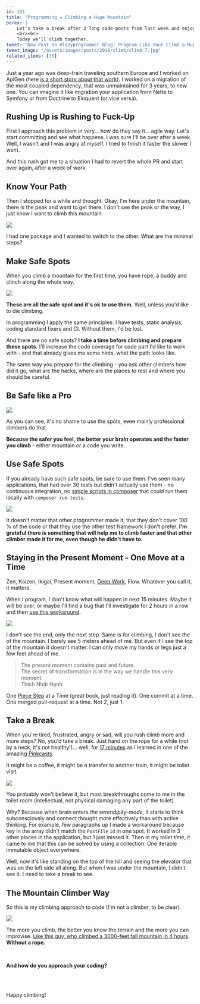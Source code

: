 ```yaml
---
id: 101
title: "Programming = Climbing a Huge Mountain"
perex: |
    Let's take a break after 2 long code-posts from last week and enjoy bit of philosophy. I apply *the mountain climber* in programming for last 2 years and it really helps me to overcome difficult spots.
    <br><br>
    Today we'll climb together.
tweet: "New Post on #lazyprogrammer Blog: Program Like Your Climb a Huge Mountain #craftsmanship"
tweet_image: "/assets/images/posts/2018/climb/climb-7.jpg"
related_items: [30]
---
```


Just a year ago was deep-train traveling southern Europe and I worked on ApiGen (here [is a short story about that work](/blog/2017/09/04/how-apigen-survived-its-own-death/)). I worked on a migration of the most coupled dependency, that was unmaintained for 3 years, to new one. You can imagine it like migration your application from Nette to Symfony or from Doctrine to Eloquent (or vice versa).

## Rushing Up is Rushing to Fuck-Up

First I approach this problem in very... how do they say it... agile way. Let's start committing and see what happens. I was sure I'll be over after a week. Well, I wasn't and I was angry at myself. I tried to finish it faster the slower I went.

And this rush got me to a situation I had to revert the whole PR and start over again, after a week of work.

## Know Your Path

Then I stopped for a while and thought: Okay, I'm here under the mountain, there is the peak and want to get there. I don't see the peak or the way, I just know I want to climb this mountain.

<img src="/assets/images/posts/2018/climb/climb-2.jpg" class="img-thumbnail">

I had one package and I wanted to switch to the other. What are the minimal steps? 

## Make Safe Spots

When you climb a mountain for the first time, you have rope, a buddy and clinch along the whole way.

<img src="/assets/images/posts/2018/climb/climb-1.jpg" class="img-thumbnail">

**These are all the safe spot and it's ok to use them.** Well, unless you'd like to die climbing.

In programming I apply the same principles: I have tests, static analysis, coding standard fixers and CI. Without them, I'd be lost.

And there are no safe spots? **I take a time before climbing and prepare these spots.** I'll increase the code coverage for code part I'd like to work with - and that already gives me some hints, what the path looks like.

The same way you prepare for the climbing - you ask other climbers how did it go, what are the hacks, where are the places to rest and where you should be careful.

## Be Safe like a Pro

<img src="/assets/images/posts/2018/climb/climb-3.jpg" class="img-thumbnail">

As you can see, it's no shame to use the spots, <strike>even</strike> mainly professional climbers do that.

**Because the safer you feel, the better your brain operates and the faster you climb** - either mountain or a code you write.

## Use Safe Spots

If you already have such safe spots, be sure to use them. I've seen many applications, that had over 30 tests but didn't actually use them - no continuous integration, no [simple scripts in composer](https://blog.martinhujer.cz/have-you-tried-composer-scripts/) that could run them locally with `composer run-tests`.

<img src="/assets/images/posts/2018/climb/climb-4.jpg" class="img-thumbnail">

It doesn't matter that other programmer made it, that they don't cover 100 % of the code or that they use the other test framework I don't prefer. **I'm grateful there is something that will help me to climb faster and that other climber made it for me, even though he didn't have to.**

## Staying in the Present Moment - One Move at a Time

Zen, Kaizen, Ikigai, Present moment, <a href="/blog/2017/09/25/3-non-it-books-that-help-you-to-become-better-programmer/#deep-work-by-cal-newport">Deep Work</a>, Flow. Whatever you call it, it matters.

When I program, I don't know what will happen in next 15 minutes. Maybe it will be over, or maybe I'll find a bug that I'll investigate for 2 hours in a row and then [use this workaround](https://github.com/TomasVotruba/tomasvotruba.cz/commit/a890d5100e2226d4958504a50efa282fd1b2c4a1).

<img src="/assets/images/posts/2018/climb/climb-5.jpg" class="img-thumbnail">

I don't see the end, only the next step. Same is for climbing, I don't see the of the mountain. I barely see 5 meters ahead of me. But even if I see the top of the mountain it doesn't matter. I can only move my hands or legs just a few feet ahead of me.

<blockquote class="blockquote">
    The present moment contains past and future.
    <br>
    The secret of transformation is in the way we handle this very moment.
    <footer class="blockquote-footer">Thích Nhất Hạnh</footer>
</blockquote>

One [Piece Step](https://www.amazon.com/Peace-Every-Step-Mindfulness-Everyday/dp/0553351397) at a Time  (great book, just reading it). One commit at a time. One merged pull-request at a time. Not 2, just 1.

## Take a Break

When you're tired, frustrated, angry or sad, will you rush climb more and more steps? No, you'd take a break. Just hand on the rope for a while (not by a neck, it's not healthy!)... well, for [17 minutes](https://lifehacker.com/52-minute-work-17-minute-break-is-the-ideal-productivi-1616541102) as I learned in one of the amazing [Pinkcasts](https://www.danpink.com/pinkcast/).

It might be a coffee, it might be a transfer to another train, it might be toilet visit.

<img src="/assets/images/posts/2018/climb/climb-6.jpg" class="img-thumbnail">

You probably won't believe it, but most breakthroughs come to me in the toilet room (intellectual, not physical damaging any part of the toilet).

Why? Because when brain enters *the serendipity-mode*, it starts to think subconsciously and connect thought more effectively than with active thinking. For example, few paragraphs up I made a workaround because key in the array didn't match the `PostFile` `id` in one spot. It worked in 3 other places in the application, but 1 just missed it. Then in my *toilet time*, it came to me that this can be solved by using a collection. One iterable immutable object everywhere.

Well, now it's like standing on the top of the hill and seeing the elevator that was on the left side all along. But when I was under the mountain, I didn't see it. I need to take a break to see.
## The Mountain Climber Way

So this is my climbing approach to code (I'm not a climber, to be clear).

<img src="/assets/images/posts/2018/climb/climb-7.jpg" class="img-thumbnail">

The more you climb, the better you know the terrain and the more you can improvise. [Like this guy, who climbed a 3000-feet tall mountain in 4 hours](https://www.nationalgeographic.com/adventure/features/athletes/alex-honnold/most-dangerous-free-solo-climb-yosemite-national-park-el-capitan/). **Without a rope.**

<br>

**And how do you approach your coding?**

<br><br>

Happy climbing!

